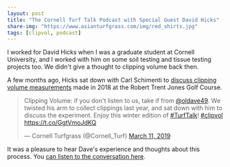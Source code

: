 ```yaml
---
layout: post
title: "The Cornell Turf Talk Podcast with Special Guest David Hicks"
share-img: "https://www.asianturfgrass.com/img/red_shirts.jpg"
tags: [clipvol, podcast]
---
```


I worked for David Hicks when I was a graduate student at Cornell University, and I worked with him on some soil testing and tissue testing projects too. We didn't give a thought to clipping volume back then. 

A few months ago, Hicks sat down with Carl Schimenti to [discuss clipping volume measurements](https://twitter.com/Cornell_Turf/status/1105075497271205888) made in 2018 at the Robert Trent Jones Golf Course.

<blockquote class="twitter-tweet" data-lang="en"><p lang="en" dir="ltr">Clipping Volume: if you don&#39;t listen to us, take if from <a href="https://twitter.com/oldave49?ref_src=twsrc%5Etfw">@oldave49</a>. We twisted his arm to collect clippings last year, and sat down with him to discuss the experiment. Enjoy this winter edition of <a href="https://twitter.com/hashtag/TurfTalk?src=hash&amp;ref_src=twsrc%5Etfw">#TurfTalk</a>! <a href="https://twitter.com/hashtag/clipvol?src=hash&amp;ref_src=twsrc%5Etfw">#clipvol</a> <a href="https://t.co/GgtVmoJdKQ">https://t.co/GgtVmoJdKQ</a></p>&mdash; Cornell Turfgrass (@Cornell_Turf) <a href="https://twitter.com/Cornell_Turf/status/1105075497271205888?ref_src=twsrc%5Etfw">March 11, 2019</a></blockquote>
<script async src="https://platform.twitter.com/widgets.js" charset="utf-8"></script>

It was a pleasure to hear Dave's experience and thoughts about this process. You [can listen to the conversation here](http://www.hort.cornell.edu/turf/podcast/turf-talk20190310.mp3).
